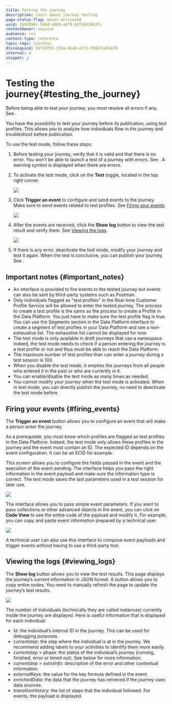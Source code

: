 ```yaml
---
title: Testing the journey
description: Learn about journey testing 
page-status-flag: never-activated
uuid: 269d590c-5a6d-40b9-a879-02f5033863fc
contentOwner: sauviat
audience: rns
content-type: reference
topic-tags: journeys
discoiquuid: 5df34f55-135a-4ea8-afc2-f9427ce5ae7b
internal: n
snippet: y
---
```


# Testing the journey{#testing_the_journey}

Before being able to test your journey, you must resolve all errors if any. See [](../about/troubleshooting.md#section_h3q_kqk_fhb).

You have the possibility to test your journey before its publication, using test profiles. This allows you to analyze how individuals flow in the journey and troubleshoot before publication.

To use the test mode, follow these steps:

1. Before testing your journey, verify that it is valid and that there is no error. You won’t be able to launch a test of a journey with errors. See [](../about/troubleshooting.md#section_h3q_kqk_fhb). A warning symbol is displayed when there are errors.

1. To activate the test mode, click on the **Test** toggle, located in the top right corner.

    ![](../assets/journeytest1.png)

1. Click **Trigger an event** to configure and send events to the journey. Make sure to send events related to test profiles. See [Firing your events](#firing_events).

    ![](../assets/journeyuctest1.png)

1. After the events are received, click the **Show log** button to view the test result and verify them. See [Viewing the logs](#viewing_logs).

    ![](../assets/journeyuctest2.png)

1. If there is any error, deactivate the test mode, modify your journey and test it again. When the test is conclusive, you can publish your journey. See [](../building-journeys/journeypublication.md).

## Important notes {#important_notes}

* An interface is provided to fire events to the tested journey but events can also be sent by third-party systems such as Postman.
* Only individuals flagged as "test profiles" in the Real-time Customer Profile Service will be allowed to enter the tested journey. The process to create a test profile is the same as the process to create a Profile in the Data Platform. You just have to make sure the test profile flag is true. You can use the Segments section in the Data Platform interface to create a segment of test profiles in your Data Platform and see a non-exhaustive list. The exhaustive list cannot be displayed for now.
* The test mode is only available in draft journeys that use a namespace. Indeed, the test mode needs to check if a person entering the journey is a test profile or not and thus must be able to reach the Data Platform.
* The maximum number of test profiles than can enter a journey during a test session is 100.
* When you disable the test mode, it empties the journeys from all people who entered it in the past or who are currently in it.
* You can enable/disable the test mode as many times as needed.
* You cannot modify your journey when the test mode is activated. When in test mode, you can directly publish the journey, no need to deactivate the test mode before.

## Firing your events {#firing_events}

The **Trigger an event** button allows you to configure an event that will make a person enter the journey.

As a prerequisite, you must know which profiles are flagged as test profiles in the Data Platform. Indeed, the test mode only allows these profiles in the journey and the event must contain an ID. The expected ID depends on the event configuration. It can be an ECID for example.

This screen allows you to configure the fields passed in the event and the execution of the event sending. The interface helps you pass the right information in the event payload and make sure the information type is correct. The test mode saves the last parameters used in a test session for later use. 

![](../assets/journeytest4.png)

The interface allows you to pass simple event parameters. If you want to pass collections or other advanced objects in the event, you can click on **Code View** to see the entire code of the payload and modify it. For example, you can copy and paste event information prepared by a technical user.

![](../assets/journeytest5.png)

A technical user can also use this interface to compose event payloads and trigger events without having to use a third-party tool.

## Viewing the logs {#viewing_logs}

The **Show log** button allows you to view the test results. This page displays the journey’s current information in JSON format. A button allows you to copy entire nodes. You need to manually refresh the page to update the journey’s test results.

![](../assets/journeytest3.png)

The number of individuals (technically they are called instances) currently inside the journey are displayed. Here is useful information that is displayed for each individual:

* _Id_: the individual’s internal ID in the journey. This can be used for debugging purposes.
* _currentstep_: the step where the individual is at in the journey. We recommend adding labels to your activities to identify them more easily.
* _currentstep_ > phase: the status of the individual’s journey (running, finished, error or timed out). See below for more information.
* _currentstep_ > _extraInfo_: description of the error and other contextual information.
* _externalKeys_: the value for the key formula defined in the event.
* _enrichedData_: the data that the journey has retrieved if the journey uses data sources.
* _transitionHistory_: the list of steps that the individual followed. For events, the payload is displayed.

